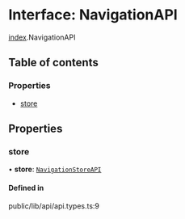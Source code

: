 # Interface: NavigationAPI

[index](../wiki/index).NavigationAPI

## Table of contents

### Properties

- [store](../wiki/index.NavigationAPI#store)

## Properties

### store

• **store**: [`NavigationStoreAPI`](../wiki/index.NavigationStoreAPI)

#### Defined in

public/lib/api/api.types.ts:9
